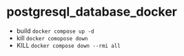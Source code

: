 # postgresql_database_docker
- build ```docker compose up -d```
- kill ```docker comopose down```
- KILL ```docker compose down --rmi all```

